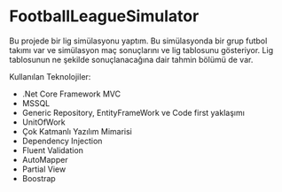 # FootballLeagueSimulator

Bu projede bir lig simülasyonu yaptım. Bu simülasyonda bir grup futbol takımı var ve simülasyon maç sonuçlarını ve lig tablosunu gösteriyor. Lig tablosunun ne şekilde sonuçlanacağına dair tahmin bölümü de var.

Kullanılan Teknolojiler:
* .Net Core Framework MVC
* MSSQL
* Generic Repository, EntityFrameWork ve Code first yaklaşımı
* UnitOfWork
* Çok Katmanlı Yazılım Mimarisi
* Dependency Injection
* Fluent Validation
* AutoMapper
* Partial View
* Boostrap
